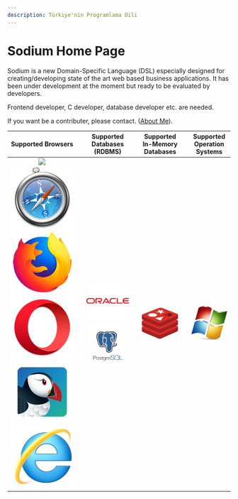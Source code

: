 ```yaml
---
description: Türkiye'nin Programlama Dili
---
```


# Sodium Home Page

Sodium is a new Domain-Specific Language \(DSL\) especially designed for creating/developing state of the art web based business applications. It has been under development at the moment but ready to be evaluated by developers.

Frontend developer, C developer, database developer etc. are needed.

If you want be a contributer, please contact. \([About Me](about-me.md)\).

| **Supported  Browsers** |  | Supported  Databases \(RDBMS\) |  | Supported  In-Memory Databases |  | Supported  Operation Systems |
| :---: | :--- | :---: | :--- | :---: | :--- | :---: |
| ![](https://github.com/muradkarakas/Sodium-Manual/tree/79afd531e4890681349c97c8f6bc0cfc7ea73cd2/.gitbook/assets/supported_softwares_chrome.png%20=50x50) ![](.gitbook/assets/supported_softwares_safari.png) ![](.gitbook/assets/supported_softwares_firefox.png) ![](.gitbook/assets/supported_softwares_opera.png) ![](.gitbook/assets/supported_softwares_puffin.png) ![](.gitbook/assets/supported_softwares_internet_explorer.png) |  | ![](.gitbook/assets/supported_databases_oracle.png) ![](.gitbook/assets/supported_databases_postgresql.png) |  | ![](.gitbook/assets/supported_softwares_redis.png) |  | ![](.gitbook/assets/supported_softwares_windows.png) |

